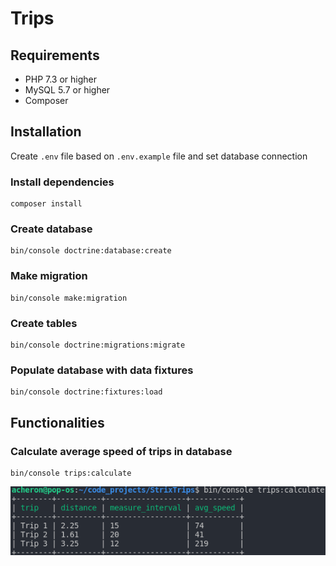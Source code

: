 # Trips

## Requirements

+ PHP 7.3 or higher
+ MySQL 5.7 or higher
+ Composer

## Installation

Create `.env` file based on `.env.example` file and set database connection

### Install dependencies

```
composer install
```

### Create database

```
bin/console doctrine:database:create
```

### Make migration

```
bin/console make:migration
```

### Create tables

```
bin/console doctrine:migrations:migrate
```

### Populate database with data fixtures

```
bin/console doctrine:fixtures:load
```

## Functionalities

### Calculate average speed of trips in database

```
bin/console trips:calculate
```

![0](./docs/img/1.png)